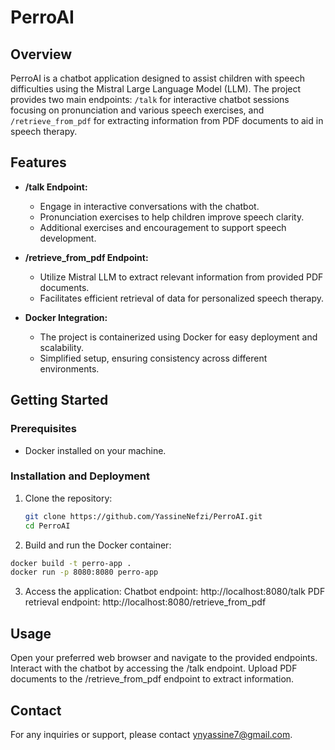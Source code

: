 # PerroAI

## Overview
PerroAI is a chatbot application designed to assist children with speech difficulties using the Mistral Large Language Model (LLM). The project provides two main endpoints: `/talk` for interactive chatbot sessions focusing on pronunciation and various speech exercises, and `/retrieve_from_pdf` for extracting information from PDF documents to aid in speech therapy.

## Features
- **/talk Endpoint:**
  - Engage in interactive conversations with the chatbot.
  - Pronunciation exercises to help children improve speech clarity.
  - Additional exercises and encouragement to support speech development.

- **/retrieve_from_pdf Endpoint:**
  - Utilize Mistral LLM to extract relevant information from provided PDF documents.
  - Facilitates efficient retrieval of data for personalized speech therapy.

- **Docker Integration:**
  - The project is containerized using Docker for easy deployment and scalability.
  - Simplified setup, ensuring consistency across different environments.

## Getting Started

### Prerequisites
- Docker installed on your machine.

### Installation and Deployment
1. Clone the repository:
   ```bash
   git clone https://github.com/YassineNefzi/PerroAI.git
   cd PerroAI
2. Build and run the Docker container:
  ```bash
  docker build -t perro-app .
  docker run -p 8080:8080 perro-app
  ```
3. Access the application:
  Chatbot endpoint: http://localhost:8080/talk
  PDF retrieval endpoint: http://localhost:8080/retrieve_from_pdf

## Usage
Open your preferred web browser and navigate to the provided endpoints.
Interact with the chatbot by accessing the /talk endpoint.
Upload PDF documents to the /retrieve_from_pdf endpoint to extract information.

## Contact
For any inquiries or support, please contact ynyassine7@gmail.com.


